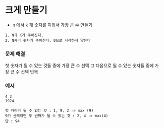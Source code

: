 # 크게 만들기

- n 에서 k 개 숫자를 지워서 가장 큰 수 만들기

```
1. N과 K가 주어진다.
2. N자리 숫자가 주어진다. 0으로 시작하지 않는다
```

### 문제 해결

첫 숫자가 될 수 있는 것들 중에 가장 큰 수 선택
그 다음으로 될 수 있는 숫자들 중에 가장 큰 수 선택
반복

### 예시

```
4 2
1924

첫 자리가 될 수 있는 것 : 1, 9, 2 -> max (9)
9가 선택되면 두 번째가 될 수 있는 것 : 2, 4 -> max(4)
답 : 94
```

